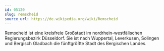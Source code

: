 ```yaml
---
id: 05120
slug: remscheid
source_url: https://de.wikipedia.org/wiki/Remscheid
---
```


Remscheid ist eine kreisfreie Großstadt im nordrhein-westfälischen Regierungsbezirk Düsseldorf. Sie ist nach Wuppertal, Leverkusen, Solingen und Bergisch Gladbach die fünftgrößte Stadt des Bergischen Landes.
